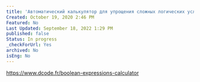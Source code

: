 ```yaml
---
title: 'Aвтоматический калькулятор для упрощения сложных логических условий'
Created: October 19, 2020 2:46 PM
Featured: No
Last Updated: September 18, 2022 1:29 PM
published: false
Status: In progress
_checkForUrl: Yes
archived: No
isEng: No
---
```


https://www.dcode.fr/boolean-expressions-calculator